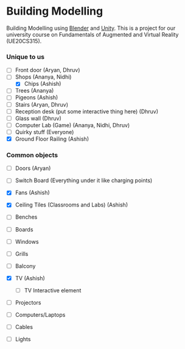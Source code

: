 # Building Modelling

Building Modelling using [Blender](https://www.blender.org/) and [Unity](https://unity.com/). This is a project for our university course on Fundamentals of Augmented and Virtual Reality (UE20CS315).

### Unique to us

- [ ] Front door (Aryan, Dhruv)
- [ ] Shops (Ananya, Nidhi)
  - [x] Chips (Ashish)
- [ ] Trees (Ananya)
- [ ] Pigeons (Ashish)
- [ ] Stairs (Aryan, Dhruv)
- [ ] Reception desk (put some interactive thing here) (Dhruv)
- [ ] Glass wall (Dhruv)
- [ ] Computer Lab (Game) (Ananya, Nidhi, Dhruv)
- [ ] Quirky stuff (Everyone)
- [x] Ground Floor Railing (Ashish)

### Common objects

- [ ] Doors (Aryan)
- [ ] Switch Board (Everything under it like charging points)
- [x] Fans (Ashish)
- [x] Ceiling Tiles (Classrooms and Labs) (Ashish)
- [ ] Benches
- [ ] Boards
- [ ] Windows
- [ ] Grills
- [ ] Balcony
- [x] TV (Ashish)
  - [ ] TV Interactive element
- [ ] Projectors
- [ ] Computers/Laptops
- [ ] Cables
- [ ] Lights

